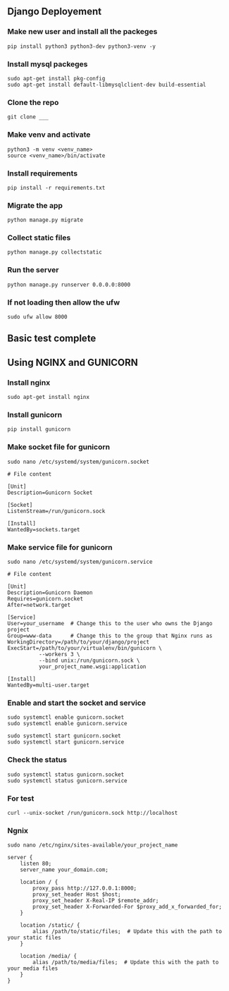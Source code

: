 ## Django Deployement

### Make new user and install all the packeges
```
pip install python3 python3-dev python3-venv -y
```

### Install mysql packeges
```
sudo apt-get install pkg-config
sudo apt-get install default-libmysqlclient-dev build-essential
```
### Clone the repo
```
git clone ___
```

### Make venv and activate
```
python3 -m venv <venv_name>
source <venv_name>/bin/activate
```

### Install requirements
```
pip install -r requirements.txt
```

### Migrate the app
```
python manage.py migrate
```

### Collect static files 
```
python manage.py collectstatic
```

### Run the server
```
python manage.py runserver 0.0.0.0:8000
```

### If not loading then allow the ufw
```
sudo ufw allow 8000
```
## Basic test complete

## Using NGINX and GUNICORN

### Install nginx
```
sudo apt-get install nginx
```

### Install gunicorn
```
pip install gunicorn
```

### Make socket file for gunicorn
```
sudo nano /etc/systemd/system/gunicorn.socket
```
```
# File content

[Unit]
Description=Gunicorn Socket

[Socket]
ListenStream=/run/gunicorn.sock

[Install]
WantedBy=sockets.target
```

### Make service file for gunicorn
```
sudo nano /etc/systemd/system/gunicorn.service
```
```
# File content 

[Unit]
Description=Gunicorn Daemon
Requires=gunicorn.socket
After=network.target

[Service]
User=your_username  # Change this to the user who owns the Django project
Group=www-data      # Change this to the group that Nginx runs as
WorkingDirectory=/path/to/your/django/project
ExecStart=/path/to/your/virtualenv/bin/gunicorn \
          --workers 3 \
          --bind unix:/run/gunicorn.sock \
          your_project_name.wsgi:application

[Install]
WantedBy=multi-user.target
```

###  Enable and start the socket and service
```
sudo systemctl enable gunicorn.socket
sudo systemctl enable gunicorn.service

sudo systemctl start gunicorn.socket
sudo systemctl start gunicorn.service
```

### Check the status
```
sudo systemctl status gunicorn.socket
sudo systemctl status gunicorn.service
```

### For test 
```
curl --unix-socket /run/gunicorn.sock http://localhost
```

### Ngnix 
```
sudo nano /etc/nginx/sites-available/your_project_name
```
```
server {
    listen 80;
    server_name your_domain.com;

    location / {
        proxy_pass http://127.0.0.1:8000;
        proxy_set_header Host $host;
        proxy_set_header X-Real-IP $remote_addr;
        proxy_set_header X-Forwarded-For $proxy_add_x_forwarded_for;
    }

    location /static/ {
        alias /path/to/static/files;  # Update this with the path to your static files
    }

    location /media/ {
        alias /path/to/media/files;  # Update this with the path to your media files
    }
}
```


